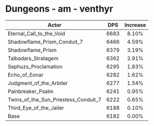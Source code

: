 # Dungeons - am - venthyr
| Actor | DPS | Increase |
|---|:---:|:---:|
|Eternal_Call_to_the_Void|6683|8.10%|
|Shadowflame_Prism_Conduit_7|6466|4.59%|
|Shadowflame_Prism|6379|3.19%|
|Talbadars_Stratagem|6362|2.91%|
|Sephuzs_Proclamation|6295|1.83%|
|Echo_of_Eonar|6282|1.62%|
|Judgment_of_the_Arbiter|6277|1.54%|
|Painbreaker_Psalm|6241|0.95%|
|Twins_of_the_Sun_Priestess_Conduit_7|6222|0.65%|
|Third_Eye_of_the_Jailer|6188|0.10%|
|Base|6182|0.00%|
